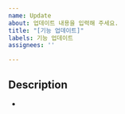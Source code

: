 ```yaml
---
name: Update
about: 업데이트 내용을 입력해 주세요.
title: "[기능 업데이트]"
labels: 기능 업데이트
assignees: ''

---
```


## Description
-
